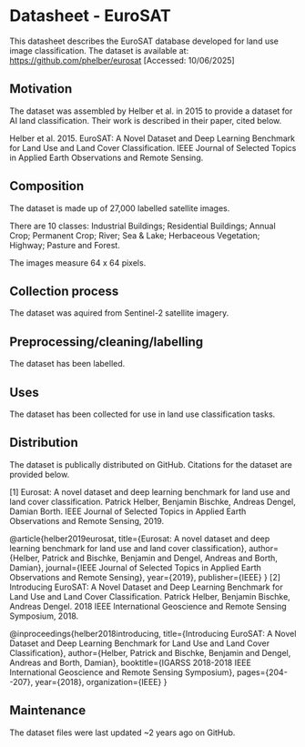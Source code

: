 # Datasheet - EuroSAT

This datasheet describes the EuroSAT database developed for land use image classification. The dataset is available at: https://github.com/phelber/eurosat [Accessed: 10/06/2025]

## Motivation
The dataset was assembled by Helber et al. in 2015 to provide a dataset for AI land classification. Their work is described in their paper, cited below.

Helber et al. 2015. EuroSAT: A Novel Dataset and Deep Learning Benchmark for Land Use and Land Cover Classification. IEEE Journal of Selected Topics in Applied Earth Observations and Remote Sensing.
 
## Composition
The dataset is made up of 27,000 labelled satellite images.

There are 10 classes: Industrial Buildings; Residential Buildings; Annual Crop; Permanent Crop; River; Sea & Lake; Herbaceous Vegetation; Highway; Pasture and Forest.

The images measure 64 x 64 pixels.

## Collection process
The dataset was aquired from Sentinel-2 satellite imagery.

## Preprocessing/cleaning/labelling
The dataset has been labelled.
 
## Uses
The dataset has been collected for use in land use classification tasks.

## Distribution
The dataset is publically distributed on GitHub. Citations for the dataset are provided below.

[1] Eurosat: A novel dataset and deep learning benchmark for land use and land cover classification. Patrick Helber, Benjamin Bischke, Andreas Dengel, Damian Borth. IEEE Journal of Selected Topics in Applied Earth Observations and Remote Sensing, 2019.

@article{helber2019eurosat,
  title={Eurosat: A novel dataset and deep learning benchmark for land use and land cover classification},
  author={Helber, Patrick and Bischke, Benjamin and Dengel, Andreas and Borth, Damian},
  journal={IEEE Journal of Selected Topics in Applied Earth Observations and Remote Sensing},
  year={2019},
  publisher={IEEE}
}
[2] Introducing EuroSAT: A Novel Dataset and Deep Learning Benchmark for Land Use and Land Cover Classification. Patrick Helber, Benjamin Bischke, Andreas Dengel. 2018 IEEE International Geoscience and Remote Sensing Symposium, 2018.

@inproceedings{helber2018introducing,
  title={Introducing EuroSAT: A Novel Dataset and Deep Learning Benchmark for Land Use and Land Cover Classification},
  author={Helber, Patrick and Bischke, Benjamin and Dengel, Andreas and Borth, Damian},
  booktitle={IGARSS 2018-2018 IEEE International Geoscience and Remote Sensing Symposium},
  pages={204--207},
  year={2018},
  organization={IEEE}
}

## Maintenance

The dataset files were last updated ~2 years ago on GitHub.

